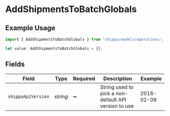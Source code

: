 # AddShipmentsToBatchGlobals

## Example Usage

```typescript
import { AddShipmentsToBatchGlobals } from "shippo/models/operations";

let value: AddShipmentsToBatchGlobals = {};
```

## Fields

| Field                                                | Type                                                 | Required                                             | Description                                          | Example                                              |
| ---------------------------------------------------- | ---------------------------------------------------- | ---------------------------------------------------- | ---------------------------------------------------- | ---------------------------------------------------- |
| `shippoApiVersion`                                   | *string*                                             | :heavy_minus_sign:                                   | String used to pick a non-default API version to use | 2018-02-08                                           |
